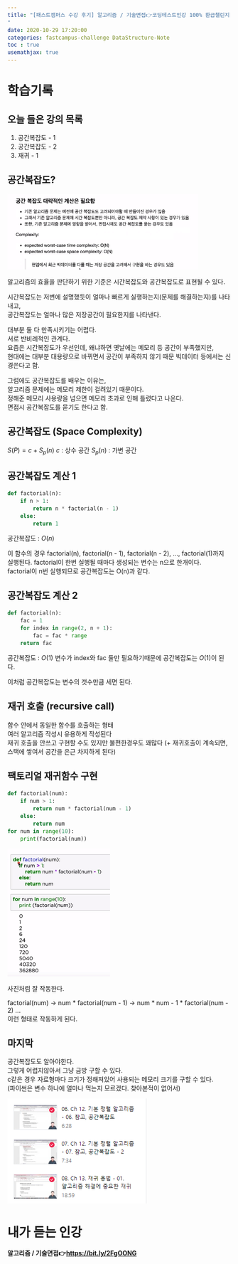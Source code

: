 ```yaml
---
title: "[패스트캠퍼스 수강 후기] 알고리즘 / 기술면접👉코딩테스트인강 100% 환급챌린지 11회차 미션
"
date: 2020-10-29 17:20:00
categories: fastcampus-challenge DataStructure-Note
toc : true
usemathjax: true
---
```

# 학습기록
## 오늘 들은 강의 목록
1. 공간복잡도 - 1
2. 공간복잡도 - 2
3. 재귀 - 1

## 공간복잡도?

![공간](/assets/images/fastchallenge/day11/공간복잡도짤.PNG)

알고리즘의 효율을 판단하기 위한 기준은 시간복잡도와 공간복잡도로 표현될 수 있다.  

시간복잡도는 저번에 설명했듯이 얼마나 빠르게 실행하는지(문제를 해결하는지)를 나타내고,  
공간복잡도는 얼마나 많은 저장공간이 필요한지를 나타낸다.

대부분 둘 다 만족시키기는 어렵다.  
서로 반비례적인 관계다.  
요즘은 시간복잡도가 우선인데, 왜냐하면 옛날에는 메모리 등 공간이 부족했지만,  
현대에는 대부분 대용량으로 바뀌면서 공간이 부족하지 않기 때문
빅데이터 등에서는 신경쓴다고 함.

그럼에도 공간복잡도를 배우는 이유는,  
알고리즘 문제에는 메모리 제한이 걸려있기 때문이다.  
정해준 메모리 사용량을 넘으면 메모리 초과로 인해 틀렸다고 나온다.  
면접시 공간복잡도를 묻기도 한다고 함.

## 공간복잡도 (Space Complexity)

$S(P)=c+S_p(n)$
$c$ : 상수 공간
$S_p(n)$ : 가변 공간

## 공간복잡도 계산 1

```py
def factorial(n):
    if n > 1:
        return n * factorial(n - 1)
    else:
        return 1
```

공간복잡도 : $O(n)$

이 함수의 경우
factorial(n), factorial(n - 1), factorial(n - 2), ..., factorial(1)까지 실행된다.
factorial이 한번 실행될 때마다 생성되는 변수는 n으로 한개이다.  
factorial이 n번 실행되므로 공간복잡도는 O(n)과 같다.

## 공간복잡도 계산 2

```py
def factorial(n):
    fac = 1
    for index in range(2, n + 1):
        fac = fac * range
    return fac
```

공간복잡도 : $O(1)$
변수가 index와 fac 둘만 필요하기때문에 공간복잡도는 $O(1)$이 된다.

이처럼 공간복잡도는 변수의 갯수만큼 세면 된다.

## 재귀 호출 (recursive call)

함수 안에서 동일한 함수를 호출하는 형태  
여러 알고리즘 작성시 유용하게 작성된다  
재귀 호출을 안쓰고 구현할 수도 있지만 불편한경우도 꽤많다
(+ 재귀호출이 계속되면, 스택에 쌓여서 공간을 은근 차지하게 된다)

## 팩토리얼 재귀함수 구현

```py
def factorial(num):
    if num > 1:
        return num * factorial(num - 1)
    else:
        return num
for num in range(10):
    print(factorial(num))
```

![팩토리얼](/assets/images/fastchallenge/day11/팩토리얼구현.PNG)

사진처럼 잘 작동한다.

factorial(num) -> num * factorial(num - 1) -> num * num - 1 * factorial(num - 2) ...  
이런 형태로 작동하게 된다.

## 마지막

공간복잡도도 알아야한다.  
그렇게 어렵지않아서 그냥 금방 구할 수 있다.  
c같은 경우 자료형마다 크기가 정해져있어 사용되는 메모리 크기를 구할 수 있다.  
(파이썬은 변수 하나에 얼마나 먹는지 모르겠다. 찾아본적이 없어서)  

![수강인증](/assets/images/fastchallenge/day11/수강인증.PNG)  

# 내가 듣는 인강
**알고리즘 / 기술면접👉https://bit.ly/2FgOONG**